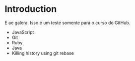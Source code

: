 Introduction
==========
E ae galera. Isso é um teste somente para o curso do GitHub.
* JavaScript
* Git
* Ruby
* Java
* Killing history using git rebase